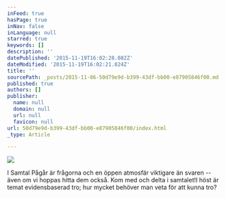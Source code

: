 ```yaml
---
inFeed: true
hasPage: true
inNav: false
inLanguage: null
starred: true
keywords: []
description: ''
datePublished: '2015-11-19T16:02:28.082Z'
dateModified: '2015-11-19T16:02:21.824Z'
title: ''
sourcePath: _posts/2015-11-06-50d79e9d-b399-43df-bb00-e87905846f00.md
published: true
authors: []
publisher:
  name: null
  domain: null
  url: null
  favicon: null
url: 50d79e9d-b399-43df-bb00-e87905846f00/index.html
_type: Article

---
```

![](https://the-grid-user-content.s3-us-west-2.amazonaws.com/79fdaa92-c66d-4764-8a94-59be4a429d70.jpg)

I Samtal Pågår är frågorna och en öppen atmosfär viktigare än svaren -- även om vi hoppas hitta dem också. Kom med och delta i samtalet!I höst är temat evidensbaserad tro; hur mycket behöver man veta för att kunna tro?